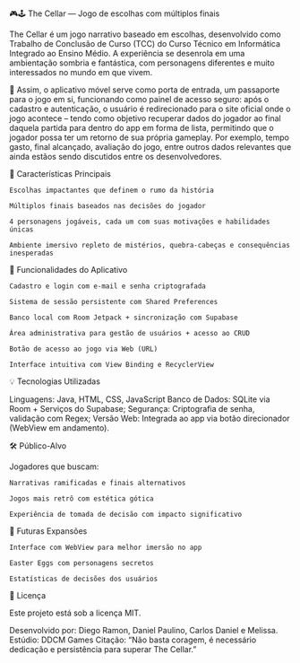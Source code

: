 🎮🕹 The Cellar — Jogo de escolhas com múltiplos finais 

The Cellar é um jogo narrativo baseado em escolhas, desenvolvido como Trabalho de Conclusão de Curso (TCC) do Curso Técnico em Informática Integrado ao Ensino Médio. A experiência se desenrola em uma ambientação sombria e fantástica, com personagens diferentes e muito interessados no mundo em que vivem.

📲 Assim, o aplicativo móvel serve como porta de entrada, um passaporte para o jogo em si, funcionando como painel de acesso seguro: após o cadastro e autenticação, o usuário é redirecionado para o site oficial onde o jogo acontece – tendo como objetivo recuperar dados do jogador ao final daquela partida para dentro do app em forma de lista, permitindo que o jogador possa ter um retorno de sua própria gameplay. Por exemplo, tempo gasto, final alcançado, avaliação do jogo, entre outros dados relevantes que ainda estãos sendo discutidos entre os desenvolvedores.

👾 Características Principais

    Escolhas impactantes que definem o rumo da história

    Múltiplos finais baseados nas decisões do jogador
    
    4 personagens jogáveis, cada um com suas motivações e habilidades únicas

    Ambiente imersivo repleto de mistérios, quebra-cabeças e consequências inesperadas

📝 Funcionalidades do Aplicativo

    Cadastro e login com e-mail e senha criptografada

    Sistema de sessão persistente com Shared Preferences

    Banco local com Room Jetpack + sincronização com Supabase

    Área administrativa para gestão de usuários + acesso ao CRUD

    Botão de acesso ao jogo via Web (URL)

    Interface intuitiva com View Binding e RecyclerView

💡 Tecnologias Utilizadas

Linguagens: Java, HTML, CSS, JavaScript Banco de Dados: SQLite via Room + Serviços do Supabase; Segurança: Criptografia de senha, validação com Regex; Versão Web: Integrada ao app via botão direcionador (WebView em andamento).

🛠️ Público-Alvo

Jogadores que buscam:

    Narrativas ramificadas e finais alternativos

    Jogos mais retrô com estética gótica

    Experiência de tomada de decisão com impacto significativo

🚀 Futuras Expansões

    Interface com WebView para melhor imersão no app

    Easter Eggs com personagens secretos

    Estatísticas de decisões dos usuários

📄 Licença

Este projeto está sob a licença MIT.

Desenvolvido por: Diego Ramon, Daniel Paulino, Carlos Daniel e Melissa. Estúdio: DDCM Games Citação: “Não basta coragem, é necessário dedicação e persistência para superar The Cellar.”
